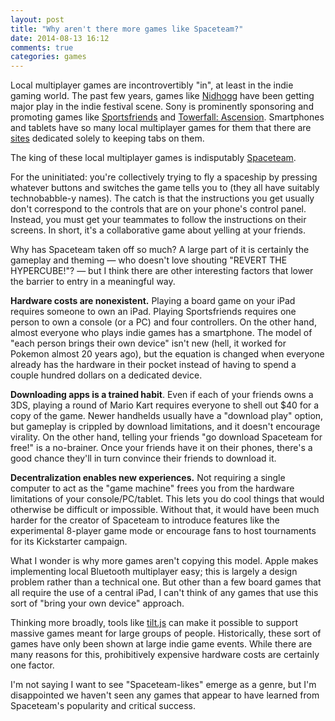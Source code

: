 ```yaml
---
layout: post
title: "Why aren't there more games like Spaceteam?"
date: 2014-08-13 16:12
comments: true
categories: games
---
```


Local multiplayer games are incontrovertibly "in", at least in the indie gaming world. The past few years, games like [Nidhogg](http://nidhogggame.com) have been getting major play in the indie festival scene. Sony is prominently sponsoring and promoting games like [Sportsfriends](http://sportsfriendsgame.com) and [Towerfall: Ascension](http://www.towerfall-game.com). Smartphones and tablets have so many local multiplayer games for them that there are [sites](http://www.localmultiplayer.com/touchscreen) dedicated solely to keeping tabs on them.

The king of these local multiplayer games is indisputably [Spaceteam](http://www.sleepingbeastgames.com/spaceteam/).

For the uninitiated: you're collectively trying to fly a spaceship by pressing whatever buttons and switches the game tells you to (they all have suitably technobabble-y names). The catch is that the instructions you get usually don't correspond to the controls that are on your phone's control panel. Instead, you must get your teammates to follow the instructions on their screens. In short, it's a collaborative game about yelling at your friends.

Why has Spaceteam taken off so much? A large part of it is certainly the gameplay and theming — who doesn't love shouting "REVERT THE HYPERCUBE!"? — but I think there are other interesting factors that lower the barrier to entry in a meaningful way.

**Hardware costs are nonexistent.** Playing a board game on your iPad requires someone to own an iPad. Playing Sportsfriends requires one person to own a console (or a PC) and four controllers. On the other hand, almost everyone who plays indie games has a smartphone. The model of "each person brings their own device" isn't new (hell, it worked for Pokemon almost 20 years ago), but the equation is changed when everyone already has the hardware in their pocket instead of having to spend a couple hundred dollars on a dedicated device.

**Downloading apps is a trained habit**. Even if each of your friends owns a 3DS, playing a round of Mario Kart requires everyone to shell out $40 for a copy of the game. Newer handhelds usually have a "download play" option, but gameplay is crippled by download limitations, and it doesn't encourage virality. On the other hand, telling your friends "go download Spaceteam for free!" is a no-brainer. Once your friends have it on their  phones, there's a good chance they'll in turn convince their friends to download it.

**Decentralization enables new experiences.** Not requiring a single computer to act as the "game machine" frees you from the hardware limitations of your console/PC/tablet. This lets you do cool things that would otherwise be difficult or impossible. Without that, it would have been much harder for the creator of Spaceteam to introduce features like the experimental 8-player game mode or encourage fans to host tournaments for its Kickstarter campaign.

What I wonder is why more games aren't copying this model. Apple makes implementing local Bluetooth multiplayer easy; this is largely a design problem rather than a technical one. But other than a few board games that all require the use of a central iPad, I can't think of any games that use this sort of "bring your own device" approach.

Thinking more broadly, tools like [tilt.js](https://github.com/tilt-js/tilt.js) can make it possible to support massive games meant for large groups of people. Historically, these sort of games have only been shown at large indie game events. While there are many reasons for this, prohibitively expensive hardware costs are certainly one factor.

I'm not saying I want to see "Spaceteam-likes" emerge as a genre, but I'm disappointed we haven't seen any games that appear to have learned from Spaceteam's popularity and critical success.

